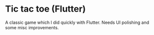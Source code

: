 # Tic tac toe (Flutter)

A classic game which I did quickly with Flutter.
Needs UI polishing and some misc improvements.
